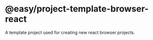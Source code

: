 # @easy/project-template-browser-react

A template project used for creating new react browser projects.
